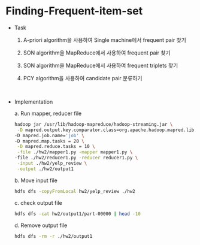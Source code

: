 # Finding-Frequent-item-set

* Task
  1. A-priori algorithm을 사용하여 Single machine에서 frequent pair 찾기
     
  2. SON algorithm을 MapReduce에서 사용하여 frequent pair 찾기
     
  3. SON algorithm을 MapReduce에서 사용하여 frequent triplets 찾기
     
  4. PCY algorithm을 사용하여 candidate pair 분류하기
</br>

* Implementation
  
  a. Run mapper, reducer file
   ```sh
   hadoop jar /usr/lib/hadoop-mapreduce/hadoop-streaming.jar \
	-D mapred.output.key.comparator.class=org.apache.hadoop.mapred.lib.KeyFieldBasedComparator \
  -D mapred.job.name='job' \
  -D mapred.map.tasks = 20 \
	-D mapred.reduce.tasks = 10 \
	-file ./hw2/mapper1.py -mapper mapper1.py \
  -file ./hw2/reducer1.py -reducer reducer1.py \
	-input ./hw2/yelp_review \
	-output ./hw2/output1
   ```
   
  b. Move input file
  ```sh
  hdfs dfs -copyFromLocal hw2/yelp_review ./hw2
  ```

  c. check output file
  ```sh
  hdfs dfs -cat hw2/output1/part-00000 | head -10
  ```

  d. Remove output file
  ```sh
  hdfs dfs -rm -r ./hw2/output1
  ```
